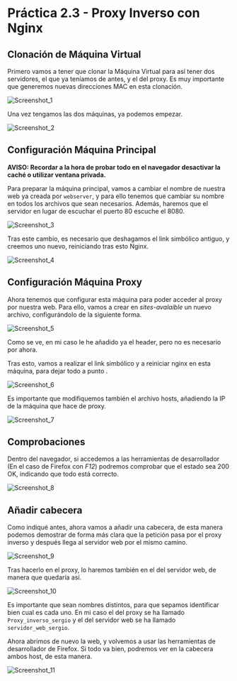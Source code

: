 # Práctica 2.3 - Proxy Inverso con Nginx

## Clonación de Máquina Virtual

Primero vamos a tener que clonar la Máquina Virtual para así tener dos servidores, el que ya teníamos de antes, y el del proxy. Es muy importante que generemos nuevas direcciones MAC en esta clonación.

![Screenshot_1](../assets/images/Practica%202.3/Screenshot_1.png) 

Una vez tengamos las dos máquinas, ya podemos empezar.

![Screenshot_2](../assets/images/Practica%202.3/Screenshot_2.png) 

## Configuración Máquina Principal

**AVISO: Recordar a la hora de probar todo en el navegador desactivar la caché o utilizar ventana privada.**

Para preparar la máquina principal, vamos a cambiar el nombre de nuestra web ya creada por `webserver`, y para ello tenemos que cambiar su nombre en todos los archivos que sean necesarios. Además, haremos que el servidor en lugar de escuchar el puerto 80 escuche el 8080.

![Screenshot_3](../assets/images/Practica%202.3/Screenshot_3.png) 

Tras este cambio, es necesario que deshagamos el link simbólico antiguo, y creemos uno nuevo, reiniciando tras esto Nginx.

![Screenshot_4](../assets/images/Practica%202.3/Screenshot_4.png) 


## Configuración Máquina Proxy


Ahora tenemos que configurar esta máquina para poder acceder al proxy por nuestra web. Para ello, vamos a crear en *sites-avalaible* un nuevo archivo, configurándolo de la siguiente forma.

![Screenshot_5](../assets/images/Practica%202.3/Screenshot_5.png) 

Como se ve, en mi caso le he añadido ya el header, pero no es necesario por ahora.

Tras esto, vamos a realizar el link simbólico y a reiniciar nginx en esta máquina, para dejar todo a punto .

![Screenshot_6](../assets/images/Practica%202.3/Screenshot_6.png) 

Es importante que modifiquemos también el archivo hosts, añadiendo la IP de la máquina que hace de proxy.

![Screenshot_7](../assets/images/Practica%202.3/Screenshot_7.png) 

## Comprobaciones

Dentro del navegador, si accedemos a las herramientas de desarrollador (En el caso de Firefox con *F12*) podremos comprobar que el estado sea 200 OK, indicando que todo está correcto.

![Screenshot_8](../assets/images/Practica%202.3/Screenshot_8.png) 

## Añadir cabecera

Como indiqué antes, ahora vamos a añadir una cabecera, de esta manera podemos demostrar de forma más clara que la petición pasa por el proxy inverso y después llega al servidor web por el mismo camino.

![Screenshot_9](../assets/images/Practica%202.3/Screenshot_9.png) 

Tras hacerlo en el proxy, lo haremos también en el del servidor web, de manera que quedaría así.

![Screenshot_10](../assets/images/Practica%202.3/Screenshot_10.png) 

Es importante que sean nombres distintos, para que sepamos identificar bien cual es cada uno. En mi caso el del proxy se ha llamado `Proxy_inverso_sergio` y el del servidor web se ha llamado `servidor_web_sergio`.

Ahora abrimos de nuevo la web, y volvemos a usar las herramientas de desarrollador de Firefox. Si todo va bien, podremos ver en la cabecera ambos host, de esta manera.

![Screenshot_11](../assets/images/Practica%202.3/Screenshot_11.png) 
